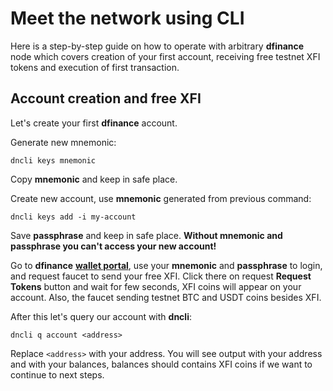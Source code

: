 # Meet the network using CLI

Here is a step-by-step guide on how to operate with arbitrary **dfinance** node which covers creation of your first account, receiving free testnet XFI tokens and execution of first transaction.

## Account creation and free XFI

Let's create your first **dfinance** account.

Generate new mnemonic:

```text
dncli keys mnemonic
```

Copy **mnemonic** and keep in safe place.

Create new account, use **mnemonic** generated from previous command:

```text
dncli keys add -i my-account
```

Save **passphrase** and keep in safe place. **Without mnemonic and passphrase you can't access your new account!**

Go to **dfinance** [**wallet portal**](https://wallet.dfinance.co/), use your **mnemonic** and **passphrase** to login, and request faucet to send your free XFI. Click there on request **Request Tokens** button and wait for few seconds, XFI coins will appear on your account. Also, the faucet sending testnet BTC and USDT coins besides XFI.

After this let's query our account with **dncli**:

```text
dncli q account <address>
```

Replace `<address>` with your address. You will see output with your address and with your balances, balances should contains XFI coins if we want to continue to next steps.

